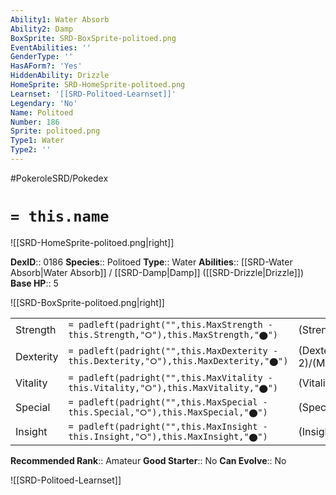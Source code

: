 ```yaml
---
Ability1: Water Absorb
Ability2: Damp
BoxSprite: SRD-BoxSprite-politoed.png
EventAbilities: ''
GenderType: ''
HasAForm?: 'Yes'
HiddenAbility: Drizzle
HomeSprite: SRD-HomeSprite-politoed.png
Learnset: '[[SRD-Politoed-Learnset]]'
Legendary: 'No'
Name: Politoed
Number: 186
Sprite: politoed.png
Type1: Water
Type2: ''
---
```


#PokeroleSRD/Pokedex

# `= this.name`

![[SRD-HomeSprite-politoed.png|right]]

**DexID**:: 0186
**Species**:: Politoed
**Type**:: Water
**Abilities**:: [[SRD-Water Absorb|Water Absorb]] / [[SRD-Damp|Damp]] ([[SRD-Drizzle|Drizzle]])
**Base HP**:: 5

![[SRD-BoxSprite-politoed.png|right]]

|           |                                                                                        |                                          |
| --------- | -------------------------------------------------------------------------------------- | ---------------------------------------- |
| Strength  | `= padleft(padright("",this.MaxStrength - this.Strength,"⭘"),this.MaxStrength,"⬤")`    | (Strength::2)/(MaxStrength::5)   |
| Dexterity | `= padleft(padright("",this.MaxDexterity - this.Dexterity,"⭘"),this.MaxDexterity,"⬤")` | (Dexterity:: 2)/(MaxDexterity::4) |
| Vitality  | `= padleft(padright("",this.MaxVitality - this.Vitality,"⭘"),this.MaxVitality,"⬤")`    | (Vitality::2)/(MaxVitality::5)   |
| Special   | `= padleft(padright("",this.MaxSpecial - this.Special,"⭘"),this.MaxSpecial,"⬤")`       | (Special::2)/(MaxSpecial::5)     |
| Insight   | `= padleft(padright("",this.MaxInsight - this.Insight,"⭘"),this.MaxInsight,"⬤")`       | (Insight::3)/(MaxInsight::6)     |

**Recommended Rank**:: Amateur
**Good Starter**:: No
**Can Evolve**:: No

![[SRD-Politoed-Learnset]]